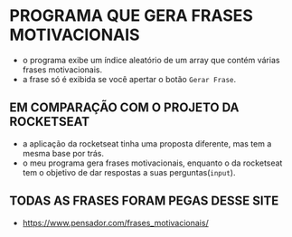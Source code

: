 # PROGRAMA QUE GERA FRASES MOTIVACIONAIS

- o programa exibe um índice aleatório de um array que contém várias frases motivacionais.
- a frase só é exibida se você apertar o botão `Gerar Frase`.

## EM COMPARAÇÃO COM O PROJETO DA ROCKETSEAT

- a aplicação da rocketseat tinha uma proposta diferente, mas tem a mesma base por trás.
- o meu programa gera frases motivacionais, enquanto o da rocketseat tem o objetivo de dar respostas a suas perguntas(`input`).

## TODAS AS FRASES FORAM PEGAS DESSE SITE

- https://www.pensador.com/frases_motivacionais/
